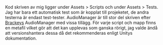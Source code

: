 
Kod skriven av mig ligger under Assets > Scripts och under Assets > Tests. Jag har bara ett automatisk test som är kopplat till projeketet, de andra testerna är endast test-tester.
AudioManager är till stor del skriven efter [Brackeys](https://www.youtube.com/watch?v=6OT43pvUyfY) AudioManager med vissa tillägg. För varje script och mapp finns en metafil vilket gör att det kan upplevas som ganska rörigt, jag valde ändå att versionshantera dessa då det rekommenderas enligt Unitys dokumentation. 
